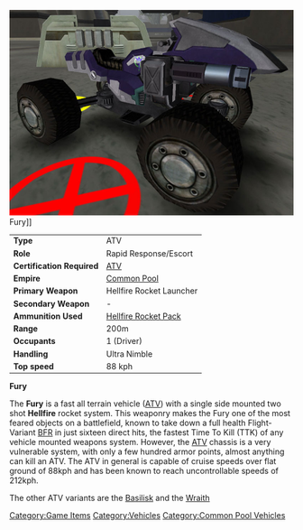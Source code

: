 ![](../images/Fury.jpg "fig:Fury.jpg") Fury\]\]

|                            |                                                 |
| -------------------------- | ----------------------------------------------- |
| **Type**                   | ATV                                             |
| **Role**                   | Rapid Response/Escort                           |
| **Certification Required** | [ATV](<ATV_(Certification)>)                    |
| **Empire**                 | [Common Pool](../terminology/Common_Pool.md)                   |
| **Primary Weapon**         | Hellfire Rocket Launcher                        |
| **Secondary Weapon**       | \-                                              |
| **Ammunition Used**        | [Hellfire Rocket Pack](../ammunition/Hellfire_Rocket_Pack.md) |
| **Range**                  | 200m                                            |
| **Occupants**              | 1 (Driver)                                      |
| **Handling**               | Ultra Nimble                                    |
| **Top speed**              | 88 kph                                          |

**Fury**

The **Fury** is a fast all terrain vehicle ([ATV](ATV.md)) with
a single side mounted two shot **Hellfire** rocket system. This weaponry
makes the Fury one of the most feared objects on a battlefield, known to
take down a full health Flight-Variant [BFR](BattleFrame_Robotics.md) in just
sixteen direct hits, the fastest Time To Kill (TTK) of any vehicle
mounted weapons system. However, the [ATV](ATV.md) chassis is a
very vulnerable system, with only a few hundred armor points, almost
anything can kill an ATV. The ATV in general is capable of cruise speeds
over flat ground of 88kph and has been known to reach uncontrollable
speeds of 212kph.

The other ATV variants are the [Basilisk](Basilisk.md) and the
[Wraith](Wraith.md)

[Category:Game Items](Category:Game_Items.md)
[Category:Vehicles](Category:Vehicles.md) [Category:Common Pool
Vehicles](Category:Common_Pool_Vehicles.md)
